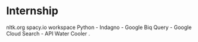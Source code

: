 # Internship
nltk.org
spacy.io workspace
Python - Indagno - Google Biq Query - Google Cloud Search - API
Water Cooler
.
